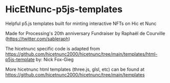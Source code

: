 # HicEtNunc-p5js-templates

Helpful p5.js templates built for minting interactive NFTs on Hic et Nunc 

Made for Processing's 20th anniversary Fundraiser by Raphaël de Courville (https://twitter.com/sableraph)

The hicetnunc specific code is adapted from https://github.com/hicetnunc2000/hicetnunc/tree/main/templates/html-p5js-template by: Nick Fox-Gieg

More hicetnunc html templates (three.js, glsl, etc) can be found at https://github.com/hicetnunc2000/hicetnunc/tree/main/templates

